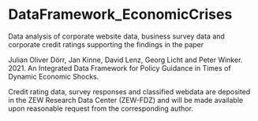 # DataFramework_EconomicCrises
Data analysis of corporate website data, business survey data and corporate credit ratings supporting the findings in the paper 

Julian Oliver Dörr, Jan Kinne, David Lenz, Georg Licht and Peter Winker. 2021. An Integrated Data Framework for Policy Guidance in Times of Dynamic Economic Shocks.

<sdf>

Credit rating data, survey responses and classified webdata are deposited in the ZEW Research Data Center (ZEW-FDZ) and will be made available upon reasonable request from the corresponding author.
